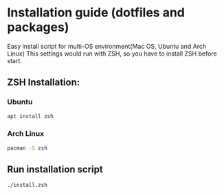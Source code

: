# Installation guide (dotfiles and packages)

Easy install script for multi-OS environment(Mac OS, Ubuntu and Arch Linux)
This settings would run with ZSH, so you have to install ZSH before start.

## ZSH Installation:

### Ubuntu

```zsh
apt install zsh
```

### Arch Linux

```zsh
pacman -S zsh
```

## Run installation script

```zsh
./install.zsh
```

